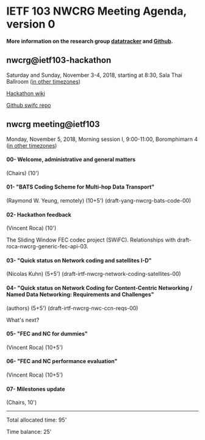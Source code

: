 # IETF 103 NWCRG Meeting Agenda, version 0

__More information on the research group [datatracker](https://datatracker.ietf.org/rg/nwcrg/) and [Github](https://github.com/irtf-nwcrg/rg-materials/).__


## nwcrg@ietf103-hackathon

Saturday and Sunday, November 3-4, 2018, starting at 8:30, Sala Thai Ballroom ([in other timezones](https://www.timeanddate.com/worldclock/fixedtime.html?msg=NWCRG+hackathon&iso=20181103T0830&p1=28&ah=10))

[Hackathon wiki](https://trac.ietf.org/trac/ietf/meeting/wiki/103hackathon)

[Github swifc repo](https://github.com/irtf-nwcrg/swif-codec)


## nwcrg meeting@ietf103

Monday, November 5, 2018, Morning session I, 9:00-11:00, Boromphimarn 4 ([in other timezones](https://www.timeanddate.com/worldclock/fixedtime.html?msg=NWCRG+Meeting&iso=20181105T0900&p1=28&ah=10))

#### 00- Welcome, administrative and general matters
(Chairs) (10')

#### 01- "BATS Coding Scheme for Multi-hop Data Transport"
(Raymond W. Yeung, remotely) (10+5')
(draft-yang-nwcrg-bats-code-00)

#### 02- Hackathon feedback
(Vincent Roca) (10')

The Sliding Window FEC codec project (SWiFC).
Relationships with draft-roca-nwcrg-generic-fec-api-03.

#### 03- "Quick status on Network coding and satellites I-D"
(Nicolas Kuhn) (5+5')
(draft-irtf-nwcrg-network-coding-satellites-00)

#### 04- "Quick status on Network Coding for Content-Centric Networking / Named Data Networking: Requirements and Challenges"
(authors) (5+5')
(draft-irtf-nwcrg-nwc-ccn-reqs-00)

What's next?

#### 05- "FEC and NC for dummies"
(Vincent Roca) (10+5')

#### 06- "FEC and NC performance evaluation"
(Vincent Roca) (10+5')

#### 07- Milestones update
(Chairs, 10')


----
Total allocated time: 95'

Time balance: 25'
